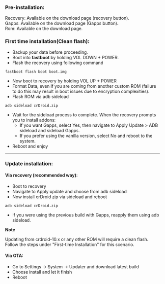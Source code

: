 ### Pre-installation:
Recovery: Available on the download page (recovery button).  
Gapps: Available on the download page (Gapps button).  
Rom: Available on the download page.  

### First time installation(Clean flash):
* Backup your data before proceeding.
* Boot into **fastboot** by holding VOL DOWN + POWER.
* Flash the recovery using following command

```
fastboot flash boot boot.img
```

* Now boot to recovery by holding VOL UP + POWER
* Format Data, even if you are coming from another custom ROM (failure to do this may result in boot issues due to encryption complexities).
* Flash ROM via adb sideload

```
adb sideload crDroid.zip
```

* Wait for the sideload process to complete. When the recovery prompts you to install addons:
   * If you want Gapps, select Yes, then navigate to Apply Update > ADB sideload and sideload Gapps.
   * If you prefer using the vanilla version, select No and reboot to the system.
* Reboot and enjoy
---

### Update installation:
#### Via recovery (recommended way):
* Boot to recovery
* Navigate to Apply update and choose from adb sideload
* Now install crDroid zip via sideload and reboot

```
adb sideload crDroid.zip
```

* If you were using the previous build with Gapps, reapply them using adb sideload. 

**Note**

Updating from crdroid-10.x or any other ROM will require a clean flash. Follow the steps under "First-time Installation" for this scenario.

#### Via OTA:
* Go to Settings -> System -> Updater and download latest build
* Choose install and let it finish
* Reboot
